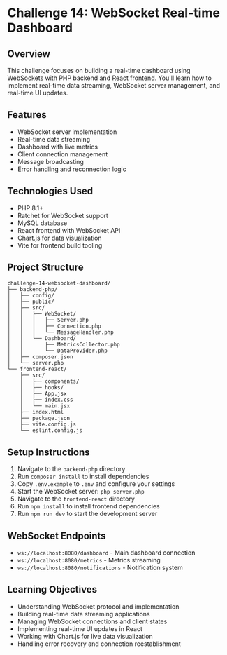# Challenge 14: WebSocket Real-time Dashboard

## Overview
This challenge focuses on building a real-time dashboard using WebSockets with PHP backend and React frontend. You'll learn how to implement real-time data streaming, WebSocket server management, and real-time UI updates.

## Features
- WebSocket server implementation
- Real-time data streaming
- Dashboard with live metrics
- Client connection management
- Message broadcasting
- Error handling and reconnection logic

## Technologies Used
- PHP 8.1+
- Ratchet for WebSocket support
- MySQL database
- React frontend with WebSocket API
- Chart.js for data visualization
- Vite for frontend build tooling

## Project Structure
```
challenge-14-websocket-dashboard/
├── backend-php/
│   ├── config/
│   ├── public/
│   ├── src/
│   │   ├── WebSocket/
│   │   │   ├── Server.php
│   │   │   ├── Connection.php
│   │   │   └── MessageHandler.php
│   │   └── Dashboard/
│   │       ├── MetricsCollector.php
│   │       └── DataProvider.php
│   ├── composer.json
│   └── server.php
└── frontend-react/
    ├── src/
    │   ├── components/
    │   ├── hooks/
    │   ├── App.jsx
    │   ├── index.css
    │   └── main.jsx
    ├── index.html
    ├── package.json
    ├── vite.config.js
    └── eslint.config.js
```

## Setup Instructions
1. Navigate to the `backend-php` directory
2. Run `composer install` to install dependencies
3. Copy `.env.example` to `.env` and configure your settings
4. Start the WebSocket server: `php server.php`
5. Navigate to the `frontend-react` directory
6. Run `npm install` to install frontend dependencies
7. Run `npm run dev` to start the development server

## WebSocket Endpoints
- `ws://localhost:8080/dashboard` - Main dashboard connection
- `ws://localhost:8080/metrics` - Metrics streaming
- `ws://localhost:8080/notifications` - Notification system

## Learning Objectives
- Understanding WebSocket protocol and implementation
- Building real-time data streaming applications
- Managing WebSocket connections and client states
- Implementing real-time UI updates in React
- Working with Chart.js for live data visualization
- Handling error recovery and connection reestablishment